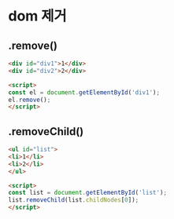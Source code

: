 # dom 제거

## .remove()

```html
<div id="div1">1</div>
<div id="div2">2</div>

<script>
const el = document.getElementById('div1');
el.remove();
</script>
```

## .removeChild()

```html
<ul id="list">
<li>1</li>
<li>2</li>
</ul>

<script>
const list = document.getElementById('list'); 
list.removeChild(list.childNodes[0]);
</script>
```